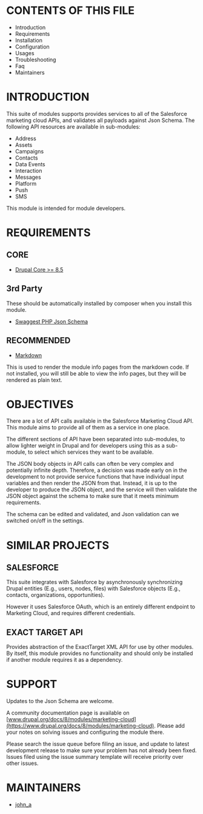 CONTENTS OF THIS FILE
=====================

 * Introduction
 * Requirements
 * Installation
 * Configuration
 * Usages
 * Troubleshooting
 * Faq
 * Maintainers


INTRODUCTION
============

This suite of modules supports provides services to all of the Salesforce
marketing cloud APIs, and validates all payloads against Json Schema. The
following API resources are available in sub-modules:

 * Address
 * Assets
 * Campaigns
 * Contacts
 * Data Events
 * Interaction
 * Messages
 * Platform
 * Push
 * SMS

This module is intended for module developers.


REQUIREMENTS
============


CORE
----

 * [Drupal Core >= 8.5](https://www.drupal.org/project/drupal)


3rd Party
---------

These should be automatically installed by composer when you install this module.

 * [Swaggest PHP Json Schema](https://github.com/swaggest/php-json-schema)


RECOMMENDED
-----------

 * [Markdown](https://www.drupal.org/project/markdown)

This is used to render the module info pages from the markdown code. If not
installed, you will still be able to view the info pages, but they will be
rendered as plain text.


OBJECTIVES
==========

There are a lot of API calls available in the Salesforce Marketing Cloud API.
This module aims to provide all of them as a service in one place.

The different sections of API have been separated into sub-modules, to allow
lighter weight in Drupal and for developers using this as a sub-module, to
select which services they want to be available.

The JSON body objects in API calls can often be very complex and potentially
infinite depth. Therefore, a decision was made early on in the development to
not provide service functions that have individual input variables and then
render the JSON from that. Instead, it is up to the developer to produce the
JSON object, and the service will then validate the JSON object against the
schema to make sure that it meets minimum requirements.

The schema can be edited and validated, and Json validation can we switched
on/off in the settings.


SIMILAR PROJECTS
================


SALESFORCE
----------


This suite integrates with Salesforce by asynchronously synchronizing Drupal
entities (E.g., users, nodes, files) with Salesforce objects (E.g., contacts,
organizations, opportunities).

However it uses Salesforce OAuth, which is an entirely different endpoint to
Marketing Cloud, and requires different credentials.


EXACT TARGET API
----------------

Provides abstraction of the ExactTarget XML API for use by other modules. By
itself, this module provides no functionality and should only be installed if
another module requires it as a dependency.


SUPPORT
=======

Updates to the Json Schema are welcome.

A community documentation page is available on
[www.drupal.org/docs/8/modules/marketing-cloud](https://www.drupal.org/docs/8/modules/marketing-cloud). Please
add your notes on solving issues and configuring the module there.

Please search the issue queue before filing an issue, and update to latest
development release to make sure your problem has not already been fixed.
Issues filed using the issue summary template will receive priority over other
issues.


MAINTAINERS
===========

 * [john_a](https://drupal.org/user/2573976)
